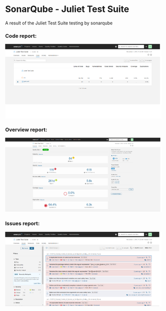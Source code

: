 # SonarQube - Juliet Test Suite
A result of the Juliet Test Suite testing by sonarqube

### Code report:
![alt text](images/code.png?raw=true)

### Overview report:
![alt text](images/overview.png?raw=true)

### Issues report:
![alt text](images/issues.png?raw=true)
